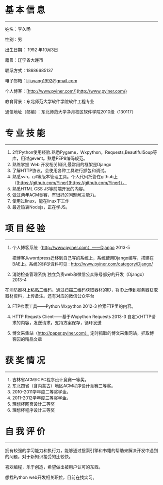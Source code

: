 
#  基  本  信  息  #

----------

姓名：李久旸
                   
性别：男 


出生日期： 1992 年10月3日  
        
籍贯：辽宁省大连市        
      
联系方式：18686685137

电子邮箱：lijiuyang1992@gmail.com

个人博客：[http://www.pyiner.com/](http://www.pyiner.com/)

教育背景：东北师范大学软件学院软件工程专业  

通信地址（邮编）：东北师范大学净月校区软件学院2010级（130117）

# 专  业  技  能 #


----------
1. 2年Python使用经验.熟悉Pygame，Wxpython，Requests,BeautifulSoup等库，用过gevent。熟悉PEP8编码规范。
2. 熟练掌握 Web 开发相关知识,最常用的框架是Django
3. 了解HTTP协议，会使用各种工具进行抓包和调试。
4. 熟悉svn，git等版本管理工具。个人代码托管在github上（[https://github.com/Yiner](https://github.com/Yiner)）。
5. 熟悉HTML CSS JS等前端开发的内容。
6. 做过两年ACM竞赛，有很好的问题解决能力。
7. 使用过linux，能在linux下工作
8. 最近热衷Nodejs，正在学JS。



# 项  目  经  验 #
---------- 
1. 个人博客系统（http://www.pyiner.com）——Django   2013-5

    把博客从wordpress迁移到自己写的系统上，系统使用Django编写，搭建在BAE上。系统的详尽资料可见 : http://www.pyiner.com/category/Django/

2. 消防检查管理系统 独立负责web和微信公众账号部分的开发（Django） 2013-4

  在消防器材上粘贴二维码，通过扫描二维码获取器材的ID，将ID上传到服务器获取器材资料，上传备注。还有对应的微信公众平台

3. FTP检索工具——Python Wxpython 2012-3
    检索FTP里的内容。

4. HTTP Requsts Client——基于Wxpython  Requests 2013-3
    自定义HTTP请求的内容，发送请求，支持方案保存，循环发送

5. 博文采集站（http://paper.pyiner.com）
     定时抓取的博文采集网站，抓取博客园的精品文章

# 获   奖   情   况 #

----------

1. 吉林省ACM/ICPC程序设计竞赛一等奖。   
1. 东北四省（含内蒙古）地区ACM程序设计竞赛三等奖。 
1. 2010-2011学年度二等奖学金。
1. 2011-2012学年度三等奖学金。
1. 理想杯网页设计二等奖
1. 理想杯程序设计三等奖

# 自   我   评   价 #
----------

拥有较强的学习能力和执行力，能够通过搜索引擎和书籍的帮助来解决开发中遇到的问题，对于新知识接受的比较快。

喜欢编程，乐于创造，希望做出被用户认可的东西。

想找Python web开发相关职位，目前在找实习。
